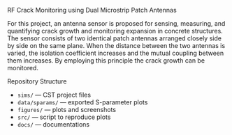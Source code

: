 RF Crack Monitoring using Dual Microstrip Patch Antennas

For this project, an antenna sensor is proposed for sensing, measuring, and quantifying crack growth and monitoring expansion in concrete structures. The sensor consists of two identical patch antennas arranged closely side by side on the same plane. When the distance between the two antennas is varied, the isolation coefficient increases and the mutual coupling between them increases. By employing this principle the crack growth can be monitored.

Repository Structure

- `sims/` — CST project files
- `data/sparams/` — exported S-parameter plots
- `figures/` — plots and screenshots
- `src/` — script to reproduce plots
- `docs/` — documentations

